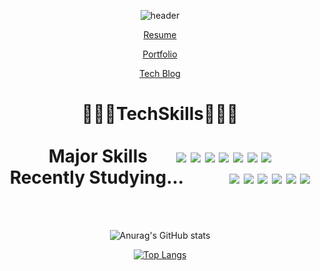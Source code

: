 <div align="center">

![header](https://capsule-render.vercel.app/api?type=waving&color=gradient&height=300&section=header&text=About%20ME&fontSize=70&animation=twinkling)
    <a href="https://www.notion.so/dcf9a9500a9b40b6bd85f24eac4c5dfd" target="_blank">
        <p>Resume</p>
    </a>
    <a href="https://www.notion.so/65693697c9994928bf2289b69d9f9a0f?v=25d6f75c5cd7418a9c9fc9810801af29" target="_blank">
        <p>Portfolio</p>
    </a>
    <a href="https://velog.io/@bangi" target="_blank">
        <p>Tech Blog</p>
    </a>
<div align="center">
    <h1> 👨🏻‍💻TechSkills👨🏻‍💻 
    <br/><br/>
    <div align="center">
        <span>Major Skills</span>&nbsp;&nbsp;&nbsp;&nbsp;&nbsp;&nbsp;
        <img src="https://img.shields.io/badge/Javascript-F7DF1E?style=flat-square&logo=javascript&logoColor=black"/>
        <img src="https://img.shields.io/badge/React-61DAFB?style=flat-square&logo=react&logoColor=white"/>
        <img src="https://img.shields.io/badge/ReactRouter-CA4245?style=flat-square&logo=react-router&logoColor=white"/>
        <img src="https://img.shields.io/badge/Sass-CC6699?style=flat-square&logo=Sass&logoColor=white"/>
        <img src="https://img.shields.io/badge/StyledComponents-DB7093?style=flat-square&logo=styled-components&logoColor=white"/>
        <img src="https://img.shields.io/badge/Git-F05032?style=flat-square&logo=Git&logoColor=white"/>
        <img src="https://img.shields.io/badge/Github-181717?style=flat-square&logo=Github&logoColor=white"/>
    </div>
    <div align="center">
        <span>Recently Studying...</span>&nbsp;&nbsp;&nbsp;&nbsp;&nbsp;&nbsp;&nbsp;&nbsp;&nbsp;&nbsp;
        <img src="https://img.shields.io/badge/TypeScript-3178C6?style=flat-square&logo=typescript&logoColor=black"/>
        <img src="https://img.shields.io/badge/ReactNative-61DAFB?style=flat-square&logo=react&logoColor=white"/>
        <img src="https://img.shields.io/badge/iOS-000000?style=flat-square&logo=iOS&logoColor=white"/>
        <img src="https://img.shields.io/badge/AndroidStudio-3DDC84?style=flat-square&logo=AndroidStudio&logoColor=white"/>
        <img src="https://img.shields.io/badge/Xcode-147EFB?style=flat-square&logo=Xcode&logoColor=white"/>
        <img src="https://img.shields.io/badge/C-A8B9CC?style=flat-square&logo=C&logoColor=white"/>
    </div>
    </h1>
    <br/><br/>
   
    
    
        
![Anurag's GitHub stats](https://github-readme-stats.vercel.app/api?username=byounggyu-kim&show_icons=true&theme=merko)

        
[![Top Langs](https://github-readme-stats.vercel.app/api/top-langs/?username=byounggyu-kim)](https://github.com/byounggyu-kim/github-readme-stats)
 
<!--<img src="http://mazandi.herokuapp.com/api?handle=byounggyu-kim&theme=warm"/> -->
    
</div>
<!--
**byounggyu-kim/byounggyu-kim** is a ✨ _special_ ✨ repository because its `README.md` (this file) appears on your GitHub profile.

Here are some ideas to get you started:

- 🔭 I’m currently working on ...
- 🌱 I’m currently learning ...
- 👯 I’m looking to collaborate on ...
- 🤔 I’m looking for help with ...
- 💬 Ask me about ...
- 📫 How to reach me: ...
- 😄 Pronouns: ...
- ⚡ Fun fact: ...
-->

   
